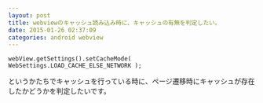 ```yaml
---
layout: post
title: webviewのキャッシュ読み込み時に、キャッシュの有無を判定したい。
date: 2015-01-26 02:37:09
categories: android webview
---
```

```
webView.getSettings().setCacheMode( WebSettings.LOAD_CACHE_ELSE_NETWORK );
```

<p>というかたちでキャッシュを行っている時に、ページ遷移時にキャッシュが存在したかどうかを判定したいです。</p>
